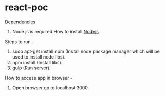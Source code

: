 # react-poc

Dependencies

1. Node js is required.How to install <a href="https://github.com/creationix/nvm">Nodejs</a>.

Steps to run -

1. sudo apt-get install npm (Install node package manager which will be used to install node libs).
2. npm install (Install libs).
3. gulp (Run server).

How to access app in browser -

1. Open browser go to localhost:3000.